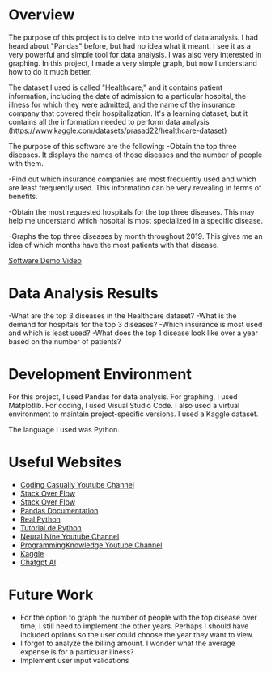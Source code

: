 # Overview

The purpose of this project is to delve into the world of data analysis. I had heard about "Pandas" before, but had no idea what it meant. I see it as a very powerful and simple tool for data analysis. I was also very interested in graphing. In this project, I made a very simple graph, but now I understand how to do it much better.

The dataset I used is called "Healthcare," and it contains patient information, including the date of admission to a particular hospital, the illness for which they were admitted, and the name of the insurance company that covered their hospitalization. It's a learning dataset, but it contains all the information needed to perform data analysis (https://www.kaggle.com/datasets/prasad22/healthcare-dataset)

The purpose of this software are the following:
-Obtain the top three diseases. It displays the names of those diseases and the number of people with them.

-Find out which insurance companies are most frequently used and which are least frequently used. This information can be very revealing in terms of benefits.

-Obtain the most requested hospitals for the top three diseases. This may help me understand which hospital is most specialized in a specific disease.

-Graphs the top three diseases by month throughout 2019. This gives me an idea of ​​which months have the most patients with that disease.


[Software Demo Video](https://youtu.be/-xmn1PZ6CNo)

# Data Analysis Results

-What are the top 3 diseases in the Healthcare dataset?
-What is the demand for hospitals for the top 3 diseases?
-Which insurance is most used and which is least used?
-What does the top 1 disease look like over a year based on the number of patients?

# Development Environment

For this project, I used Pandas for data analysis. For graphing, I used Matplotlib. For coding, I used Visual Studio Code. I also used a virtual environment to maintain project-specific versions. I used a Kaggle dataset.

The language I used was Python.

# Useful Websites

* [Coding Casually Youtube Channel](https://www.youtube.com/watch?v=WdF3yQzhd9U)
* [Stack Over Flow](https://stackoverflow.com/questions/17468878/pandas-python-how-to-count-the-number-of-records-or-rows-in-a-dataframe)
* [Stack Over Flow](https://www.linkedin.com/advice/3/what-differences-between-pandas-dataframe-series?lang=es&lang=es&originalSubdomain=es)
* [Pandas Documentation](https://pandas.pydata.org/docs/getting_started/intro_tutorials/06_calculate_statistics.html)
* [Real Python](https://realpython.com/working-with-files-in-python/)
* [Tutorial de Python](https://tutorial.recursospython.com/modulos-y-paquetes/)
* [Neural Nine Youtube Channel](https://www.youtube.com/watch?v=hzcV0hDkfzs)
* [ProgrammingKnowledge Youtube Channel](https://www.youtube.com/watch?v=6WW7J7Hhw8c)
* [Kaggle](https://www.kaggle.com/datasets/prasad22/healthcare-dataset)
* [Chatgpt AI](https://chatgpt.com/)

# Future Work

* For the option to graph the number of people with the top disease over time, I still need to implement the other years. Perhaps I should have included options so the user could choose the year they want to view.
* I forgot to analyze the billing amount. I wonder what the average expense is for a particular illness?
* Implement user input validations